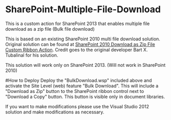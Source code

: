 # SharePoint-Multiple-File-Download
This is a custom action for SharePoint 2013 that enables multiple file download as a zip file (Bulk file download)

This is based on an existing SharePoint 2010 multi file download solution. Original solution can be found at <a href="http://www.deviantpoint.com/post/2010/05/08/sharepoint-2010-download-as-zip-file-custom-ribbon-action.aspx">SharePoint 2010 Download as Zip File Custom Ribbon Action</a>. Credit goes to the original developer Bart X. Tubalinal for his solution.

This solution will work only on SharePoint 2013. (Will not work in SharePoint 2010)


#How to Deploy
Deploy the "BulkDownload.wsp" included above and activate the Site Level (web) feature "Bulk Download". This will include a "Download as Zip" button to the SharePoint ribbon control next to "Download a Copy" button. This button is visible only in document libraries.

If you want to make modifications please use the Visual Studio 2012 solution and make modifications as necessary.
